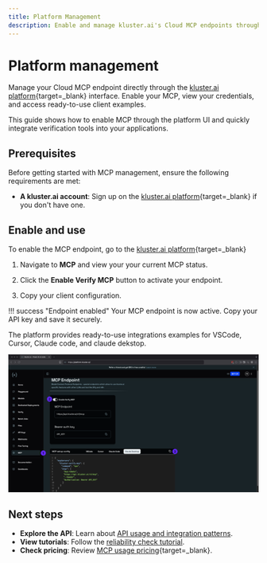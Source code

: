 ```yaml
---
title: Platform Management
description: Enable and manage kluster.ai's Cloud MCP endpoints through the platform UI with one-click setup and visual client examples.
---
```


# Platform management

Manage your Cloud MCP endpoint directly through the [kluster.ai platform](https://platform.kluster.ai){target=\_blank} interface. Enable your MCP, view your credentials, and access ready-to-use client examples.

This guide shows how to enable MCP through the platform UI and quickly integrate verification tools into your applications.

## Prerequisites

Before getting started with MCP management, ensure the following requirements are met:

- **A kluster.ai account**: Sign up on the [kluster.ai platform](https://platform.kluster.ai/signup){target=\_blank} if you don't have one.

## Enable and use

To enable the MCP endpoint, go to the [kluster.ai platform](https://platform.kluster.ai){target=\_blank}

1. Navigate to **MCP** and view your your current MCP status.


2. Click the **Enable Verify MCP** button to activate your endpoint.


3. Copy your client configuration.

!!! success "Endpoint enabled"
    Your MCP endpoint is now active. Copy your API key and save it securely.
    
The platform provides ready-to-use integrations examples for VSCode, Cursor, Claude code, and claude dekstop.

![MCP kluster.ai platform](/images/get-started/mcp/stream-http/platform/platform-get-started.webp)

## Next steps

- **Explore the API**: Learn about [API usage and integration patterns](/get-started/mcp/cloud/api/).
- **View tutorials**: Follow the [reliability check tutorial](/tutorials/klusterai-api/reliability-check/).
- **Check pricing**: Review [MCP usage pricing](https://kluster.ai/pricing){target=\_blank}.
